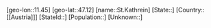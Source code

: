 ﻿---
location: [47.12,11.45]
type: City
tags:
- geo/City


SpocWebEntityId: 34468
isDeleted: false
confidential: public

---
[geo-lon::11.45]
[geo-lat::47.12]
[name::St.Kathrein]
[State::]
[Country::[[Austria]]]
[StateId::]
[Population::]
[Unknown::]

